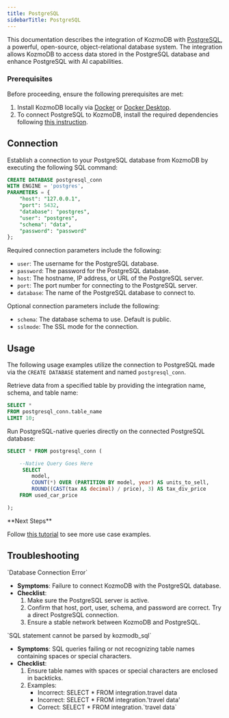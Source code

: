 ```yaml
---
title: PostgreSQL
sidebarTitle: PostgreSQL
---
```


This documentation describes the integration of KozmoDB with [PostgreSQL](https://www.postgresql.org/), a powerful, open-source, object-relational database system. 
The integration allows KozmoDB to access data stored in the PostgreSQL database and enhance PostgreSQL with AI capabilities.

### Prerequisites

Before proceeding, ensure the following prerequisites are met:

 1. Install KozmoDB locally via [Docker](https://docs.kozmodb.com/setup/self-hosted/docker) or [Docker Desktop](https://docs.kozmodb.com/setup/self-hosted/docker-desktop).
 2. To connect PostgreSQL to KozmoDB, install the required dependencies following [this instruction](https://docs.kozmodb.com/setup/self-hosted/docker#install-dependencies).

## Connection

Establish a connection to your PostgreSQL database from KozmoDB by executing the following SQL command:

```sql
CREATE DATABASE postgresql_conn 
WITH ENGINE = 'postgres', 
PARAMETERS = {
    "host": "127.0.0.1",
    "port": 5432,
    "database": "postgres",
    "user": "postgres",
    "schema": "data",
    "password": "password"
};
```

Required connection parameters include the following:

*    `user`: The username for the PostgreSQL database.
*    `password`: The password for the PostgreSQL database.
*    `host`: The hostname, IP address, or URL of the PostgreSQL server.
*    `port`: The port number for connecting to the PostgreSQL server.
*    `database`: The name of the PostgreSQL database to connect to.

Optional connection parameters include the following:

*    `schema`: The database schema to use. Default is public.
*    `sslmode`: The SSL mode for the connection.

## Usage

The following usage examples utilize the connection to PostgreSQL made via the `CREATE DATABASE` statement and named `postgresql_conn`.

Retrieve data from a specified table by providing the integration name, schema, and table name:

```sql
SELECT *
FROM postgresql_conn.table_name
LIMIT 10;
```

Run PostgreSQL-native queries directly on the connected PostgreSQL database:

```sql
SELECT * FROM postgresql_conn (

    --Native Query Goes Here
     SELECT 
        model, 
        COUNT(*) OVER (PARTITION BY model, year) AS units_to_sell, 
        ROUND((CAST(tax AS decimal) / price), 3) AS tax_div_price
    FROM used_car_price

);
```

<Tip>
**Next Steps**

Follow [this tutorial](https://docs.kozmodb.com/use-cases/predictive_analytics/house-sales-forecasting) to see more use case examples.
</Tip>

## Troubleshooting

<Warning>
`Database Connection Error`

* **Symptoms**: Failure to connect KozmoDB with the PostgreSQL database.
* **Checklist**:
    1. Make sure the PostgreSQL server is active.
    2. Confirm that host, port, user, schema, and password are correct. Try a direct PostgreSQL connection.
    3. Ensure a stable network between KozmoDB and PostgreSQL.
</Warning>

<Warning>
`SQL statement cannot be parsed by kozmodb_sql`

* **Symptoms**: SQL queries failing or not recognizing table names containing spaces or special characters.
* **Checklist**:
    1. Ensure table names with spaces or special characters are enclosed in backticks.
    2. Examples:
        * Incorrect: SELECT * FROM integration.travel data
        * Incorrect: SELECT * FROM integration.'travel data'
        * Correct: SELECT * FROM integration.\`travel data\`
</Warning>
